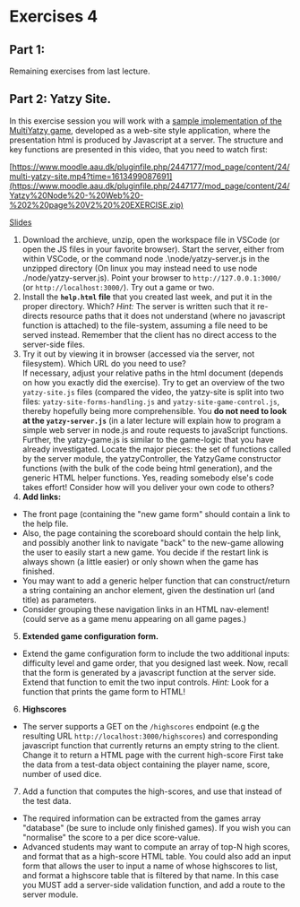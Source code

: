 # Exercises 4

## Part 1: 

Remaining exercises from last lecture.

## Part 2: Yatzy Site.

In this exercise session you will work with a [sample implementation of the MultiYatzy game](), developed as a web-site style application, where the presentation html is produced by Javascript at a server. The structure and key functions are presented in this video, that you need to watch first:

[https://www.moodle.aau.dk/pluginfile.php/2447177/mod_page/content/24/multi-yatzy-site.mp4?time=1613499087691](https://www.moodle.aau.dk/pluginfile.php/2447177/mod_page/content/24/Yatzy%20Node%20-%20Web%20-%202%20page%20V2%20%20EXERCISE.zip)
 
[Slides](https://www.moodle.aau.dk/pluginfile.php/2447177/mod_page/content/24/04-01%20multiyatzy.pdf)

1. Download the archieve, unzip, open the workspace file in VSCode (or open the JS files in your favorite browser). Start the server, either from within VSCode, or the command  node .\node/yatzy-server.js in the unzipped directory (On linux you may instead need to use node ./node/yatzy-server.js). Point your browser to `http://127.0.0.1:3000/` (or `http://localhost:3000/`). Try out a game or two.
2. Install the **`help.html` file** that you created last week, and put it in the proper directory. Which?
*Hint:* The server is written such that it re-directs resource paths that it does not understand (where no javascript function is attached) to the file-system, assuming a file need to be served instead. Remember that the client has no direct access to the server-side files. 
3. Try it out by viewing it in browser (accessed via the server, not filesystem). Which URL do you need to use?  
If necessary, adjust your relative paths in the html document (depends on how you exactly did the exercise). 
Try to get an overview of the two `yatzy-site.js` files (compared the video, the yatzy-site is split into two files: `yatzy-site-forms-handling.js` and `yatzy-site-game-control.js`, thereby hopefully being more comprehensible.
You **do not need to look at the `yatzy-server.js`** (in a later lecture will explain how to program a simple web server in node.js and route requests to javaScript functions. Further, the yatzy-game.js is similar to the game-logic that you have already investigated.
Locate the major pieces: the set of functions called by the server module, the yatzyController, the YatzyGame constructor functions (with the bulk of the code being html generation), and the generic HTML helper functions.
Yes, reading somebody else's code takes effort! Consider how will you deliver your own code to others?
4. **Add links:**
  - The front page (containing the "new game form" should contain a link to the help file.
  - Also, the page containing the scoreboard should contain the help link, and possibly another link to navigate "back" to the new-game allowing the user to easily start a new game. You decide if the restart link is always shown (a little easier) or only shown when the game has finished.
  - You may want to add a generic helper function that can construct/return a string containing an anchor element, given the destination url (and title) as parameters.    
  - Consider grouping these navigation links in an HTML nav-element! (could serve as a game menu appearing on all game pages.)
5. **Extended game configuration form.**
  - Extend the game configuration form to include the two additional inputs: difficulty level and game order, that you designed last week. Now, recall that the form is generated by a javascript function at the server side. Extend that function to emit the two input controls.
  *Hint:* Look for a function that prints the game form to HTML!  
6. **Highscores**
  - The server supports a GET on the `/highscores` endpoint (e.g the resulting URL `http://localhost:3000/highscores`) and corresponding javascript function that currently returns an empty string to the client. Change it to return a HTML page with the current high-score
  First take the data from a test-data object containing the player name, score, number of used dice. 
7. Add a function that computes the high-scores, and use that instead of the test data. 
  - The required information can be extracted from the games array "database" (be sure to include only finished games). If you wish you can "normalise" the score to a per dice score-value. 
  - Advanced students may want to compute an array of top-N high scores, and format that as a high-score HTML table.  You could also add an input form that allows the user to input a name of whose highscores to list, and format a highscore table that is filtered by that name. In this case you MUST add a server-side validation function, and add a route to the server module.

